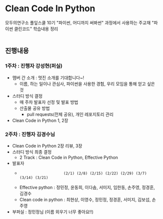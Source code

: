 # Clean Code In Python
모두의연구소 풀잎스쿨 10기 "파이썬, 어디까지 써봐썬" 과정에서 사용하는 주교재 "파이썬 클린코드" 학습내용 정리
<br></br>

## 진행내용
### 1주차 : 진행자 강성현(퍼실)
+ 맴버 간 소개 : 멋진 소개를 기대합니다~!
  + 이름, 하는 일이나 관심사, 파이썬을 사용한 경험, 우리 모임을 통해 얻고 싶은 것
+ 스터디 방식 결정 
  + 매 주차 발표자 선정 및 발표 방법
  + 산출물 공유 방법
    + pull requests(전체 공유), 개인 레포지토리 관리
+ Clean Code in Python 1, 2장
  
### 2주차 : 진행자 김경수님
+ Clean Code in Python 2장 리뷰, 3장
+ 스터디 방식 최종 결정
    + 2 Track : Clean Code in Python, Effective Python
+ 발표자
    +                         (2/1) (2/8) (2/15) (2/22) (2/29) (3/7) (3/14) (3/21)
    + Effective python :      정민정, 윤동희, 이다솜, 서미지, 임한동, 손주영, 정경훈, 김경수
    + Clean code in python :  최현상, 이영수, 정민정, 정경훈, 서미지, 김보섭, 손주영
+ 부퍼실 : 정민정님 (이름 외우기 너무 좋아요!!)
